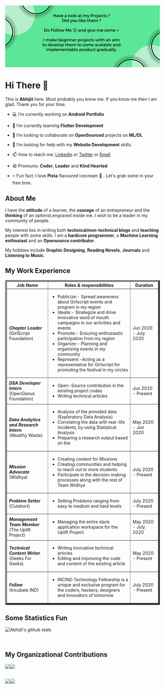 ![](https://github.com/Abhijit2505/Abhijit2505/blob/master/Cover%20Pics.png)
# Hi There 👋 
This is **Abhijit** here. Most probably you know me. If you know me then I am glad. Thank you for your time.

- 💻 I’m currently working on **Android Portfolio**

- 📖 I’m currently learning **Flutter Development**

- 👯 I’m looking to collaborate on **OpenSourced** projects on **ML/DL**

- 🤔 I’m looking for help with my **Website Development** skills.

- 📫 How to reach me: <a href="https://www.linkedin.com/in/abhijit-tripathy-415912187/">LinkedIn</a> or <a href="https://twitter.com/AbhijitTripat13">Twitter</a>  or <a href="mailto:abhijittripathy99@gmail.com">Email</a>

- 😄 Pronouns: **Coder**, **Leader** and **Kind Hearted**

- ⚡ Fun fact: I love **Pista** flavoured icecream 🍨 . Let's grab some in your free time.


## About Me

I have the **attitude** of a learner, the **courage** of an entrepreneur and the **thinking** of an optimist,engraved inside me. I wish to be a leader in my community of people.

My interest lies in writing both **technical/non-technical blogs** and **teaching** people with some skills. I am a **hardcore programmer**, a **Machine Learning enthusiast** and an **Opensource contributor**. 

My hobbies include **Graphic Designing**, **Reading Novels**, **Journals** and **Listening to Music**.

## My Work Experience

<table border='5'>
  <thead>
    <tr>
      <td>
        <center><strong>Job Name</strong></center>
      </td>
      <td>
        <center><strong>Roles & responsibilities </strong></center>
      </td>
      <td>
        <center><strong>Duration</strong></center>
      </td>
    </tr>
  </thead>
  <tbody>
    <tr>
      <td>
        <em><b>Chapter Leader</b></em><br />
        (GirlScript Foundation)
      </td>
      <td>
        <ul>
          <li>Publicize:- Spread awareness about Girlscript events and program in my region</li>
<li>Ideate:- Strategize and drive innovative word of mouth campaigns in our activities and events</li>
<li>Promote:- Ensuring enthusiastic participation from my region</li>
<li>Organize:- Planning and organizing events in my community</li>
<li>Represent:-Acting as a representative for Girlscript for promoting the festival in my circles</li>
        </ul>
      </td>
      <td>
        Jun 2020 - July 2020
      </td>
    </tr>
    <tr>
      <td>
        <em><b>DSA Developer Intern</b></em><br />
        (OpenGenus Foundation)
      </td>
      <td>
        <ul>
          <li>Open-Source contribution in the existing project codes</li>
          <li>Writing technical articles</li>
        </ul>
      </td>
      <td>
        Jun 2020 - Present
      </td>
    </tr>
    <tr>
      <td>
        <em><b>Data Analytics and Research Intern</b></em><br />
        (Wealthy Waste)
      </td>
      <td>
        <ul>
          <li>Analysis of the provided data (Exploratory Data Analysis)</li>
<li>Correlating the data with real-life incidents, by using Statistical Analysis</li>
<li>Preparing a research output based on the </li>
        </ul>
      </td>
      <td>
        May 2020 - Jun 2020
      </td>
    </tr>
    <tr>
      <td>
        <em><b>Mission Advocate</b></em><br />
        (Widhya)
      </td>
      <td>
        <ul>
          <li>Creating content for Missions</li>
<li> Creating communities and helping to reach out to more students</li>
<li>Participate in the decision making processes along with the rest of Team Widhya</li>
        </ul>
      </td>
      <td>
        July 2020 - Present
      </td>
    </tr>
    <tr>
      <td>
        <em><b>Problem Setter</b></em><br />
        (Cutshort)
      </td>
      <td>
        <ul>
          <li>Setting Problems ranging from easy to medium and hard levels</li>
        </ul>
      </td>
      <td>
        July 2020 - Present
      </td>
    </tr>
    <tr>
      <td>
        <em><b>Management Team Member</b></em></em><br />
        (The Uplift Project)
      </td>
      <td>
        <ul>
          <li>Managing the entire slack application workspace for the Uplift Project</li>
        </ul>
      </td>
      <td>
        May 2020 - July 2020
      </td>
    </tr>
    <tr>
      <td>
        <em><b>Technical Content Writer</b></em></em><br />
        (Geeks For Geeks)
      </td>
      <td>
        <ul>
          <li>Writing innovative technical articles</li>
          <li>Editing and improving the code and content of the existing article</li>
        </ul>
      </td>
      <td>
        May 2020 - Present
      </td>
    </tr>
    <tr>
      <td>
        <em><b>Fellow</b></em></em><br />
        (Incubate IND)
      </td>
      <td>
  <ul>
          <li>INCIND Technology Fellowship is a unique and exclusive program for the coders, hackers, designers and innovators of tomorrow</li></ul>
      </td>
      <td>
        July 2020 - Present
      </td>
    </tr>
  </tbody>
</table>

## Some Statistics Fun


![Abhijit's github stats](https://github-readme-stats.vercel.app/api?username=Abhijit2505&show_icons=true&line_height=30&title_color=000000&icon_color=ff0800&text_color=000000)<br>

<a href="https://sourcerer.io/abhijit2505"><img src="https://img.shields.io/badge/C++-233%20commits-blue.svg" alt=""></a>
<a href="https://sourcerer.io/abhijit2505"><img src="https://img.shields.io/badge/C-58%20commits-brown.svg" alt=""></a>
<a href="https://sourcerer.io/abhijit2505"><img src="https://img.shields.io/badge/Python-253%20commits-orange.svg" alt=""></a>
<a href="https://sourcerer.io/abhijit2505"><img src="https://img.shields.io/badge/HTML-110%20commits-green.svg" alt=""></a>
<a href="https://sourcerer.io/abhijit2505"><img src="https://img.shields.io/badge/Dart-32%20commits-red.svg" alt=""></a>
<a href="https://sourcerer.io/abhijit2505"><img src="https://img.shields.io/badge/CSS-78%20commits-purple.svg" alt=""></a>

## My Organizational Contributions

<a href="https://github.com/Abhijit2505/The-Frontline-Warriors">
  <img align="left" src="https://github-readme-stats.vercel.app/api/pin/?username=Abhijit2505&repo=The-Frontline-Warriors"/>
</a>
<a href="https://github.com/Girlscript-Chapter-Bilaspur">
  <img align="left" src="https://github-readme-stats.vercel.app/api/pin/?username=Girlscript-Chapter-Bilaspur&repo=Front-End-Hackathon-Resources"/>
</a>

&nbsp;&nbsp;&nbsp;&nbsp;&nbsp;&nbsp;&nbsp;&nbsp;&nbsp;&nbsp;&nbsp;&nbsp;&nbsp;&nbsp;
&nbsp;&nbsp;&nbsp;&nbsp;&nbsp;&nbsp;&nbsp;&nbsp;&nbsp;&nbsp;&nbsp;&nbsp;&nbsp;&nbsp;
&nbsp;&nbsp;&nbsp;&nbsp;&nbsp;&nbsp;&nbsp;&nbsp;&nbsp;&nbsp;&nbsp;&nbsp;&nbsp;&nbsp;
&nbsp;&nbsp;&nbsp;&nbsp;&nbsp;&nbsp;&nbsp;&nbsp;&nbsp;&nbsp;&nbsp;&nbsp;&nbsp;&nbsp;
&nbsp;&nbsp;&nbsp;&nbsp;&nbsp;&nbsp;&nbsp;&nbsp;&nbsp;&nbsp;&nbsp;&nbsp;&nbsp;&nbsp;
&nbsp;&nbsp;&nbsp;&nbsp;&nbsp;&nbsp;&nbsp;&nbsp;&nbsp;&nbsp;&nbsp;&nbsp;&nbsp;&nbsp;
&nbsp;&nbsp;&nbsp;&nbsp;&nbsp;&nbsp;&nbsp;&nbsp;&nbsp;&nbsp;&nbsp;&nbsp;&nbsp;&nbsp;
&nbsp;&nbsp;&nbsp;&nbsp;&nbsp;&nbsp;&nbsp;&nbsp;&nbsp;&nbsp;&nbsp;&nbsp;&nbsp;&nbsp;
&nbsp;&nbsp;&nbsp;&nbsp;&nbsp;&nbsp;&nbsp;&nbsp;&nbsp;&nbsp;&nbsp;&nbsp;&nbsp;&nbsp;
&nbsp;&nbsp;&nbsp;&nbsp;&nbsp;&nbsp;&nbsp;&nbsp;&nbsp;&nbsp;&nbsp;&nbsp;&nbsp;&nbsp;

<a href="https://github.com/Abhijit2505">
  <img align="left" src="https://github-readme-stats.vercel.app/api/pin/?username=Abhijit2505&repo=eduAlgo"/>
</a>
<a href="https://github.com/LetsUpgrade">
  <img align="left" src="https://github-readme-stats.vercel.app/api/pin/?username=LetsUpgrade&repo=Algorithmic-Treasure"/>
</a>
